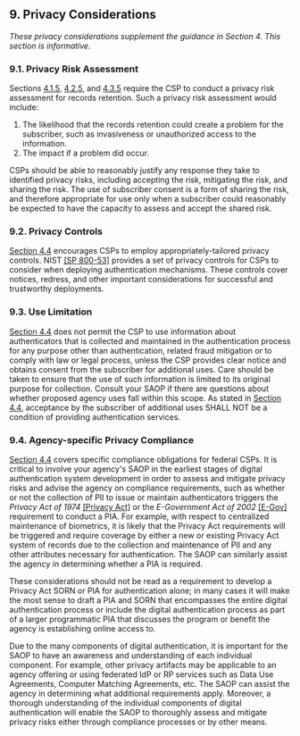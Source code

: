 <a name="sec9"></a>

## 9. Privacy Considerations

*These privacy considerations supplement the guidance in Section 4. This section is informative.*

### 9.1. Privacy Risk Assessment	

Sections [4.1.5](#aal1records), [4.2.5](#aal2records), and [4.3.5](#aal3records) require the CSP to conduct a privacy risk assessment for records retention. Such a privacy risk assessment would include:

1. The likelihood that the records retention could create a problem for the subscriber, such as invasiveness or unauthorized access to the information.
2. The impact if a problem did occur.

CSPs should be able to reasonably justify any response they take to identified privacy risks, including accepting the risk, mitigating the risk, and sharing the risk. The use of subscriber consent is a form of sharing the risk, and therefore appropriate for use only when a subscriber could reasonably be expected to have the capacity to assess and accept the shared risk.

### 9.2. Privacy Controls

[Section 4.4](#aal_privacy) encourages CSPs to employ appropriately-tailored privacy controls. NIST [[SP 800-53]](#SP800-53) provides a set of privacy controls for CSPs to consider when deploying authentication mechanisms. These controls cover notices, redress, and other important considerations for successful and trustworthy deployments. 

### 9.3. Use Limitation

[Section 4.4](#aal_privacy) does not permit the CSP to use information about authenticators that is collected and maintained in the authentication process for any purpose other than authentication, related fraud mitigation or to comply with law or legal process, unless the CSP provides clear notice and obtains consent from the subscriber for additional uses. Care should be taken to ensure that the use of such information is limited to its original purpose for collection. Consult your SAOP if there are questions about whether proposed agency uses fall within this scope. As stated in [Section 4.4](#aal_privacy), acceptance by the subscriber of additional uses SHALL NOT be a condition of providing authentication services. 

### 9.4. <a name="agency-privacy"></a>Agency-specific Privacy Compliance 

[Section 4.4](#aal_privacy) covers specific compliance obligations for federal CSPs. It is critical to involve your agency's SAOP in the earliest stages of digital authentication system development in order to assess and mitigate privacy risks and advise the agency on compliance requirements, such as whether or not the collection of PII to issue or maintain authenticators triggers the *Privacy Act of 1974* [[Privacy Act]](#PrivacyAct) or the *E-Government Act of 2002* [[E-Gov]](#E-Gov) requirement to conduct a PIA. For example, with respect to centralized maintenance of biometrics, it is likely that the Privacy Act requirements will be triggered and require coverage by either a new or existing Privacy Act system of records due to the collection and maintenance of PII and any other attributes necessary for authentication. The SAOP can similarly assist the agency in determining whether a PIA is required. 

These considerations should not be read as a requirement to develop a Privacy Act SORN or PIA for authentication alone; in many cases it will make the most sense to draft a PIA and SORN that encompasses the entire digital authentication process or include the digital authentication process as part of a larger programmatic PIA that discusses the program or benefit the agency is establishing online access to. 

Due to the many components of digital authentication, it is important for the SAOP to have an awareness and understanding of each individual component. For example, other privacy artifacts may be applicable to an agency offering or using federated IdP or RP services such as Data Use Agreements, Computer Matching Agreements, etc. The SAOP can assist the agency in determining what additional requirements apply. Moreover, a thorough understanding of the individual components of digital authentication will enable the SAOP to thoroughly assess and mitigate privacy risks either through compliance processes or by other means.
